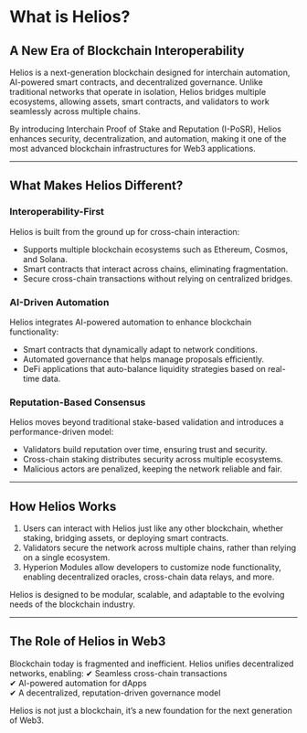 # What is Helios?

## A New Era of Blockchain Interoperability

Helios is a next-generation blockchain designed for interchain automation, AI-powered smart contracts, and decentralized governance. Unlike traditional networks that operate in isolation, Helios bridges multiple ecosystems, allowing assets, smart contracts, and validators to work seamlessly across multiple chains.

By introducing Interchain Proof of Stake and Reputation (I-PoSR), Helios enhances security, decentralization, and automation, making it one of the most advanced blockchain infrastructures for Web3 applications.

---

## What Makes Helios Different?

### Interoperability-First
Helios is built from the ground up for cross-chain interaction:
- Supports multiple blockchain ecosystems such as Ethereum, Cosmos, and Solana.  
- Smart contracts that interact across chains, eliminating fragmentation.  
- Secure cross-chain transactions without relying on centralized bridges.  

### AI-Driven Automation
Helios integrates AI-powered automation to enhance blockchain functionality:
- Smart contracts that dynamically adapt to network conditions.  
- Automated governance that helps manage proposals efficiently.  
- DeFi applications that auto-balance liquidity strategies based on real-time data.  

### Reputation-Based Consensus
Helios moves beyond traditional stake-based validation and introduces a performance-driven model:
- Validators build reputation over time, ensuring trust and security.  
- Cross-chain staking distributes security across multiple ecosystems.  
- Malicious actors are penalized, keeping the network reliable and fair.  

---

## How Helios Works
1. Users can interact with Helios just like any other blockchain, whether staking, bridging assets, or deploying smart contracts.
2. Validators secure the network across multiple chains, rather than relying on a single ecosystem.  
3. Hyperion Modules allow developers to customize node functionality, enabling decentralized oracles, cross-chain data relays, and more.  

Helios is designed to be modular, scalable, and adaptable to the evolving needs of the blockchain industry.

---

## The Role of Helios in Web3
Blockchain today is fragmented and inefficient. Helios unifies decentralized networks, enabling:
✔ Seamless cross-chain transactions  
✔ AI-powered automation for dApps  
✔ A decentralized, reputation-driven governance model  

Helios is not just a blockchain, it’s a new foundation for the next generation of Web3.